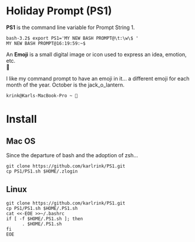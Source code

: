 # Holiday Prompt (PS1)  

**PS1** is the command line variable for Prompt String 1.  
```  
bash-3.2$ export PS1='MY NEW BASH PROMPT@\t:\w\$ '  
MY NEW BASH PROMPT@16:19:59:~$  
```  

An **Emoji** is a small digital image or icon used to express an idea, emotion, etc.   
🍺   

I like my command prompt to have an emoji in it...  a different emoji for each month of the year.  October is the jack_o_lantern.  
```  
krink@Karls-MacBook-Pro ~ 🎃 
```  

# Install  

## Mac OS   
Since the departure of bash and the adoption of zsh...  
```  
git clone https://github.com/karlrink/PS1.git  
cp PS1/PS1.sh $HOME/.zlogin  
```  
## Linux  
```  
git clone https://github.com/karlrink/PS1.git  
cp PS1/PS1.sh $HOME/.PS1.sh  
cat <<-EOE >>~/.bashrc  
if [ -f $HOME/.PS1.sh ]; then  
      . $HOME/.PS1.sh  
fi  
EOE  
```  
   
 
